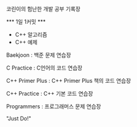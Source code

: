 코린이의 험난한 개발 공부 기록장

*** 1일 1커밋 ***
- C++ 알고리즘
- C++ 예제

Baekjoon : 백준 문제 연습장

C Practice : C언어의 코드 연습장

C++ Primer Plus : C++ Primer Plus 책의 코드 연습장

C++ Practice : C++ 기본 코드 연습장

Programmers : 프로그래머스 문제 연습장



"Just Do!"
